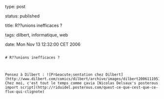 type: post
status: published
title: R??unions inefficaces ?
tags: dilbert, informatique, web
date: Mon Nov 13 12:32:00 CET 2006
~~~~~~
# R??unions inefficaces ?

Pensez à Dilbert : ![Pr&eacute;sentation chez Dilbert](http://www.dilbert.com/comics/dilbert/archive/images/dilbert200611195192.jpg) Chez moi, c'est tout le temps comme çavia [Nicolas Delsaux's posterous import script](http://riduidel.posterous.com/quest-ce-que-cest-que-ce-flux-qui-clignote)
